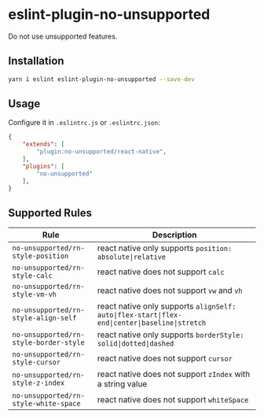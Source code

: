 # eslint-plugin-no-unsupported

Do not use unsupported features.

## Installation

```sh
yarn i eslint eslint-plugin-no-unsupported --save-dev
```

## Usage

Configure it in `.eslintrc.js` or `.eslintrc.json`:

```json
{
    "extends": [
        "plugin:no-unsupported/react-native",
    ],
    "plugins": [
        "no-unsupported"
    ],
}
```

## Supported Rules

| Rule | Description |
| --- | --- |
| `no-unsupported/rn-style-position` | react native only supports `position: absolute\|relative` |
| `no-unsupported/rn-style-calc` | react native does not support `calc` |
| `no-unsupported/rn-style-vm-vh` | react native does not support `vw` and `vh` |
| `no-unsupported/rn-style-align-self` | react native only supports `alignSelf: auto\|flex-start\|flex-end\|center\|baseline\|stretch` |
| `no-unsupported/rn-style-border-style` | react native only supports `borderStyle: solid\|dotted\|dashed` |
| `no-unsupported/rn-style-cursor` | react native does not support `cursor` |
| `no-unsupported/rn-style-z-index` | react native does not support `zIndex` with a string value |
| `no-unsupported/rn-style-white-space` | react native does not support `whiteSpace` |
